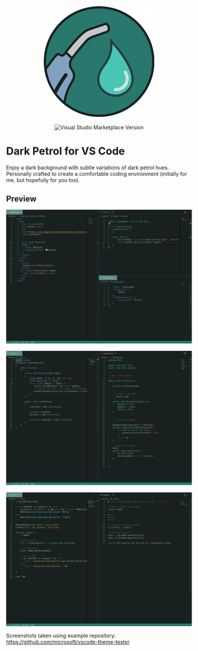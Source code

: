<h3 align="center">
	<img src="images/dark-petrol-vsce.png" width="300" alt="Logo"/><br/>
</h3>

<p align="center">
    <img alt="Visual Studio Marketplace Version" src="https://img.shields.io/visual-studio-marketplace/v/pp7rd.darkpetrol?style=flat-square&logo=visual-studio-code&label=Marketplace&color=28786E">
</p>

# Dark Petrol for VS Code

Enjoy a dark background with subtle variations of dark petrol hues. Personally crafted to create a comfortable coding environment (initially for me, but hopefully for you too).

## Preview

<div style="text-align:center"><img src="images/html-ts-json.png" width=900px/></div>
</br>
<div style="text-align:center"><img src="images/cs-java.png" width=900px/></div>
</br>
<div style="text-align:center"><img src="images/sh-python.png" width=900px/></div>

Screenshots taken using example repository: https://github.com/microsoft/vscode-theme-tester